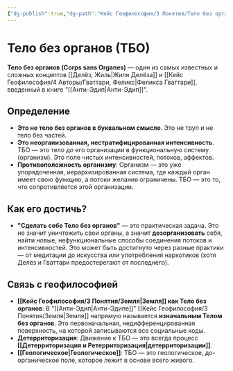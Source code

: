 ```yaml
---
{"dg-publish":true,"dg-path":"Кейс Геофилософия/3 Понятия/Тело без органов","permalink":"/kejs-geofilosofiya/3-ponyatiya/telo-bez-organov/","dgShowLocalGraph":true}
---
```


# Тело без органов (ТБО)

**Тело без органов (Corps sans Organes)** — один из самых известных и сложных концептов [[Делёз, Жиль\|Жиля Делёза]] и [[Кейс Геофилософия/4 Авторы/Гваттари, Феликс\|Феликса Гваттари]], введенный в книге "[[Анти-Эдип\|Анти-Эдип]]".

## Определение
- **Это не тело без органов в буквальном смысле**. Это не труп и не тело без частей.
- **Это неорганизованная, нестратифицированная интенсивность**. ТБО — это тело *до* его организации в функциональную систему (организм). Это поле чистых интенсивностей, потоков, аффектов.
- **Противоположность организму**: Организм — это уже упорядоченная, иерархизированная система, где каждый орган имеет свою функцию, а потоки желания ограничены. ТБО — это то, что сопротивляется этой организации.

## Как его достичь?
- **"Сделать себе Тело без органов"** — это практическая задача. Это не значит уничтожить свои органы, а значит **дезорганизовать** себя, найти новые, нефункциональные способы соединения потоков и интенсивностей. Это может быть достигнуто через разные практики — от медитации до искусства или употребления наркотиков (хотя Делёз и Гваттари предостерегают от последнего).

## Связь с геофилософией
- **[[Кейс Геофилософия/3 Понятия/Земля\|Земля]] как Тело без органов**: В "[[Анти-Эдип\|Анти-Эдипе]]" [[Кейс Геофилософия/3 Понятия/Земля\|Земля]] напрямую называется **изначальным Телом без органов**. Это первоначальная, недифференцированная поверхность, на которой записываются все социальные коды.
- **Детерриторизация**: Движение к ТБО — это всегда процесс **[[Детерриторизация и Ретерриторизация\|детерриторизации]]**.
- **[[Геологическое\|Геологическое]]**: ТБО — это геологическое, до-органическое поле, которое лежит в основе всего живого.